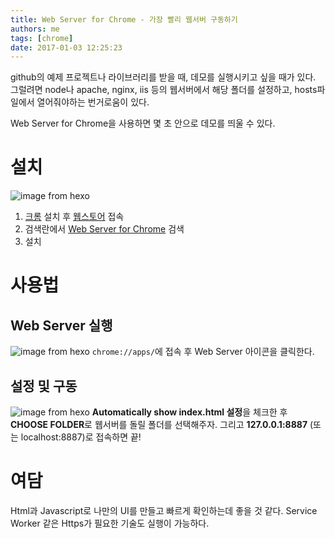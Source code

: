 ```yaml
---
title: Web Server for Chrome - 가장 빨리 웹서버 구동하기
authors: me
tags: [chrome]
date: 2017-01-03 12:25:23
---
```


github의 예제 프로젝트나 라이브러리를 받을 때, 데모를 실행시키고 싶을 때가 있다.
그럴려면 node나 apache, nginx, iis 등의 웹서버에서 해당 폴더를 설정하고, hosts파일에서 열어줘야하는 번거로움이 있다.

Web Server for Chrome을 사용하면 몇 초 안으로 데모를 띄울 수 있다.

# 설치

![image from hexo](https://i.imgur.com/kicCaPZ.png)

1. [크롬](https://www.google.co.kr/chrome/browser/desktop/) 설치 후 [웹스토어](https://chrome.google.com/webstore/category/extensions) 접속
2. 검색란에서 [Web Server for Chrome](https://chrome.google.com/webstore/detail/web-server-for-chrome/ofhbbkphhbklhfoeikjpcbhemlocgigb) 검색
3. 설치

# 사용법

## Web Server 실행

![image from hexo](https://i.imgur.com/NEJhjLE.png)
`chrome://apps/`에 접속 후 Web Server 아이콘을 클릭한다.

## 설정 및 구동

![image from hexo](https://i.imgur.com/ncN1klT.png)
**Automatically show index.html 설정**을 체크한 후 **CHOOSE FOLDER**로 웹서버를 돌릴 폴더를 선택해주자.
그리고 **127.0.0.1:8887** (또는 localhost:8887)로 접속하면 끝!

# 여담

Html과 Javascript로 나만의 UI를 만들고 빠르게 확인하는데 좋을 것 같다.
Service Worker 같은 Https가 필요한 기술도 실행이 가능하다.

